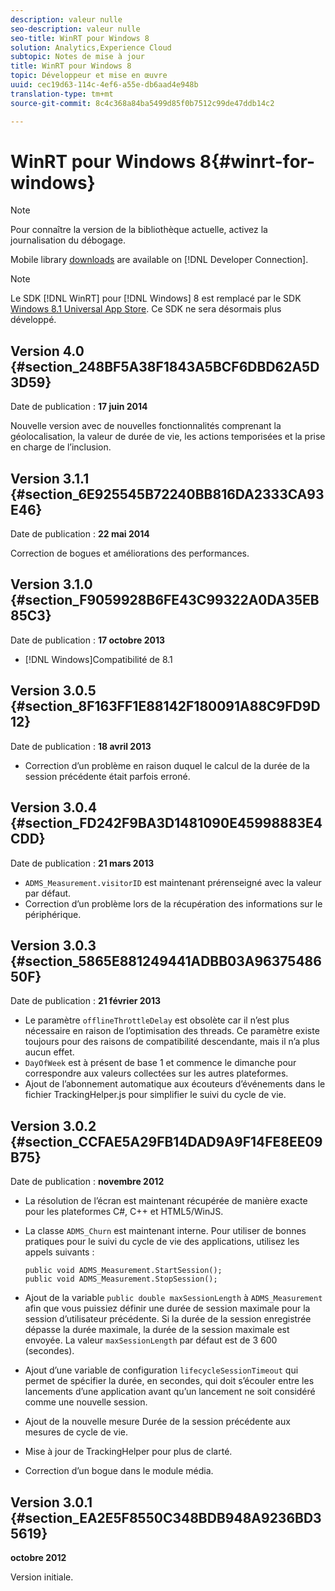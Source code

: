 ```yaml
---
description: valeur nulle
seo-description: valeur nulle
seo-title: WinRT pour Windows 8
solution: Analytics,Experience Cloud
subtopic: Notes de mise à jour
title: WinRT pour Windows 8
topic: Développeur et mise en œuvre
uuid: cec19d63-114c-4ef6-a55e-db6aad4e948b
translation-type: tm+mt
source-git-commit: 8c4c368a84ba5499d85f0b7512c99de47ddb14c2

---
```



# WinRT pour Windows 8{#winrt-for-windows}

>[!NOTE]
>
>Pour connaître la version de la bibliothèque actuelle, activez la journalisation du débogage.

Mobile library [downloads](https://marketing.adobe.com/developer/get-started/mobile/c-measuring-mobile-applications) are available on [!DNL Developer Connection].

>[!NOTE]
>
>Le SDK [!DNL WinRT] pour [!DNL Windows] 8 est remplacé par le SDK [Windows 8.1 Universal App Store](../appmeasurement-release-notes/c-release-notes-winu.md). Ce SDK ne sera désormais plus développé.

## Version 4.0 {#section_248BF5A38F1843A5BCF6DBD62A5D3D59}

Date de publication : **17 juin 2014**

Nouvelle version avec de nouvelles fonctionnalités comprenant la géolocalisation, la valeur de durée de vie, les actions temporisées et la prise en charge de l’inclusion.

## Version 3.1.1 {#section_6E925545B72240BB816DA2333CA93E46}

Date de publication : **22 mai 2014**

Correction de bogues et améliorations des performances.

## Version 3.1.0 {#section_F9059928B6FE43C99322A0DA35EB85C3}

Date de publication : **17 octobre 2013**

* [!DNL Windows]Compatibilité de 8.1

## Version 3.0.5 {#section_8F163FF1E88142F180091A88C9FD9D12}

Date de publication : **18 avril 2013**

* Correction d’un problème en raison duquel le calcul de la durée de la session précédente était parfois erroné.

## Version 3.0.4 {#section_FD242F9BA3D1481090E45998883E4CDD}

Date de publication : **21 mars 2013**

* `ADMS_Measurement.visitorID` est maintenant prérenseigné avec la valeur par défaut.
* Correction d’un problème lors de la récupération des informations sur le périphérique.

## Version 3.0.3 {#section_5865E881249441ADBB03A9637548650F}

Date de publication : **21 février 2013**

* Le paramètre `offlineThrottleDelay` est obsolète car il n’est plus nécessaire en raison de l’optimisation des threads. Ce paramètre existe toujours pour des raisons de compatibilité descendante, mais il n’a plus aucun effet.
* `DayOfWeek` est à présent de base 1 et commence le dimanche pour correspondre aux valeurs collectées sur les autres plateformes.
* Ajout de l’abonnement automatique aux écouteurs d’événements dans le fichier TrackingHelper.js pour simplifier le suivi du cycle de vie.

## Version 3.0.2 {#section_CCFAE5A29FB14DAD9A9F14FE8EE09B75}

Date de publication : **novembre 2012**

* La résolution de l’écran est maintenant récupérée de manière exacte pour les plateformes C#, C++ et HTML5/WinJS.
* La classe `ADMS_Churn` est maintenant interne. Pour utiliser de bonnes pratiques pour le suivi du cycle de vie des applications, utilisez les appels suivants :

   ```
   public void ADMS_Measurement.StartSession(); 
   public void ADMS_Measurement.StopSession();
   ```

* Ajout de la variable `public double maxSessionLength` à `ADMS_Measurement` afin que vous puissiez définir une durée de session maximale pour la session d’utilisateur précédente. Si la durée de la session enregistrée dépasse la durée maximale, la durée de la session maximale est envoyée. La valeur `maxSessionLength` par défaut est de 3 600 (secondes).
* Ajout d’une variable de configuration `lifecycleSessionTimeout` qui permet de spécifier la durée, en secondes, qui doit s’écouler entre les lancements d’une application avant qu’un lancement ne soit considéré comme une nouvelle session.
* Ajout de la nouvelle mesure Durée de la session précédente aux mesures de cycle de vie.
* Mise à jour de TrackingHelper pour plus de clarté.
* Correction d’un bogue dans le module média.

## Version 3.0.1 {#section_EA2E5F8550C348BDB948A9236BD35619}

**octobre 2012**

Version initiale.
